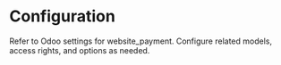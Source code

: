 # Configuration

Refer to Odoo settings for website_payment. Configure related models, access rights, and options as needed.
